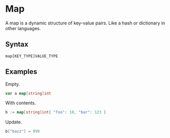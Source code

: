 # Map

A map is a dynamic structure of key-value pairs. Like a hash or dictionary in other languages.


## Syntax

```
map[KEY_TYPE]VALUE_TYPE
```


## Examples 

Empty.

```go
var a map[string]int
```

With contents.

```go
b := map[string]int{ "foo": 10, "bar": 123 }
```

Update.

```go
b["bazz"] = 999
```
